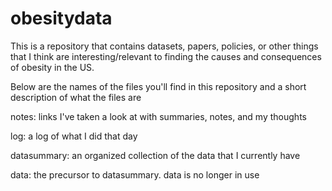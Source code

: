 # obesitydata
This is a repository that contains datasets, papers, policies, or other things that I think are interesting/relevant to finding the causes and consequences of obesity in the US.

Below are the names of the files you'll find in this repository and a short description of what the files are

notes: links I've taken a look at with summaries, notes, and my thoughts

log: a log of what I did that day

datasummary: an organized collection of the data that I currently have

data: the precursor to datasummary. data is no longer in use
